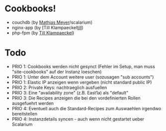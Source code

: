 # Cookbooks!

 * couchdb (by [Mathias Meyer][meyer]/scalarium)
 * nginx-app (by [Till Klampaeckel[till])
 * php-fpm (by [Till Klampaeckel][till])

[meyer]: http://www.paperplanes.de/
[till]: http://till.klampaeckel.de/blog/

# Todo

 * PRIO 1: Cookbooks werden nicht gesynct (Fehler im Setup, man muss "site-cookbooks" auf der Instanz loeschen)
 * PRIO 1: Unter dem Account weitere user (sozusagen "sub accounts")
 * PRIO 1: Elastic IP anzeigen wenn vergeben (nicht standard public IP)
 * PRIO 2: Private Keys: nachtraeglich ausfuellen
 * PRIO 3: Eine "availability zone" (z.B. East1a) als "default"
 * PRIO 3: Die Recipes anzeigen die bei den vordefinierten Rollen ausgefuehrt werden
 * PRIO 4: Eventuell auch die Standard-Recipes zum Auswaehlen irgendwo bereitstellen
 * PRIO 4: Instanzdetails syncen - auch wenn nicht gestartet ueber Scalarium